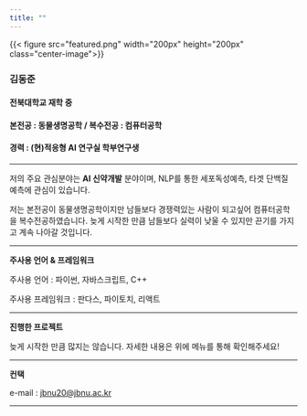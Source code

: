 ```yaml
---
title: ""
---
```

{{< figure src="featured.png" width="200px" height="200px" class="center-image">}}

### 김동준

#### 전북대학교 재학 중

#### 본전공 : 동물생명공학 / 복수전공 : 컴퓨터공학

#### 경력 : (현)적응형 AI 연구실 학부연구생
***
저의 주요 관심분야는 **AI 신약개발** 분야이며, NLP를 통한 세포독성예측, 타겟 단백질 예측에 관심이 있습니다.

저는 본전공이 동물생명공학이지만 남들보다 경쟁력있는 사람이 되고싶어 컴퓨터공학을 복수전공하였습니다.
늦게 시작한 만큼 남들보다 실력이 낮울 수 있지만 끈기를 가지고 계속 나아갈 것입니다.
***
**주사용 언어 & 프레임워크**

주사용 언어 : 파이썬, 자바스크립트, C++

주사용 프레임워크 : 판다스, 파이토치, 리액트
***
**진행한 프로젝트**

늦게 시작한 만큼 많지는 않습니다. 자세한 내용은 위에 메뉴를 통해 확인해주세요!
***
**컨택**

e-mail : jbnu20@jbnu.ac.kr
***

